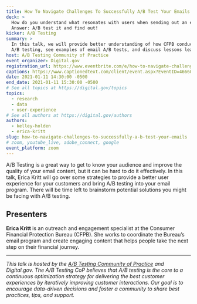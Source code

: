 ```yaml
---
title: How To Navigate Challenges To Successfully A/B Test Your Emails
deck: >
  How do you understand what resonates with users when sending out an email?
  Answer: A/B test it and find out!
kicker: A/B Testing
summary: >
  In this talk, we will provide better understanding of how CFPB conducts email
  A/B testing, see examples of email A/B tests, and discuss lessons learned.
host: A/B Testing Community of Practice
event_organizer: Digital.gov
registration_url: https://www.eventbrite.com/e/how-to-navigate-challenges-to-successfully-ab-test-your-emails-tickets-133127936241
captions: https://www.captionedtext.com/client/event.aspx?EventID=4666052&CustomerID=321
date: 2021-01-11 14:30:00 -0500
end_date: 2021-01-11 15:30:00 -0500
# See all topics at https://digital.gov/topics
topics:
  - research
  - data
  - user-experience
# See all authors at https://digital.gov/authors
authors:
  - kelley-holden
  - erica-kritt
slug: how-to-navigate-challenges-to-successfully-a-b-test-your-emails
# zoom, youtube_live, adobe_connect, google
event_platform: zoom
---
```

A/B Testing is a great way to get to know your audience and improve the quality of your email content, but it can be hard to do it effectively. In this talk, Erica Kritt will go over some strategies to provide a better user experience for your customers and bring A/B testing into your email program. There will be time left to brainstorm potential solutions you might be facing with A/B testing. 

## Presenters 

**Erica Kritt** is an outreach and engagement specialist at the Consumer Financial Protection Bureau (CFPB). She works to coordinate the Bureau’s email program and create engaging content that helps people take the next step on their financial journey. 

---

_This talk is hosted by the [A/B Testing Community of Practice](https://digital.gov/communities/a-b-testing-community/) and Digital.gov. The A/B Testing CoP believes that A/B testing is the core to a continuous optimization strategy for delivering the best customer experiences by iteratively improving customer interactions. Our goal is to encourage data-driven decisions and foster a community to share best practices, tips, and support._ 
